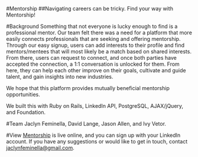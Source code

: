 #Mentorship
##Navigating careers can be tricky. Find your way with Mentorship!

#Background Something that not everyone is lucky enough to find is a professional mentor. Our team felt there was a need for a platform that more easily connects professionals that are seeking and offering mentorship. Through our easy signup, users can add interests to their profile and find mentors/mentees that will most likely be a match based on shared interests. From there, users can request to connect, and once both parties have accepted the connection, a 1:1 conversation is unlocked for them. From here, they can help each other improve on their goals, cultivate and guide talent, and gain insights into new industries.

We hope that this platform provides mutually beneficial mentorship opportunities.

We built this with Ruby on Rails, LinkedIn API, PostgreSQL, AJAX/jQuery, and Foundation.

#Team
Jaclyn Feminella, David Lange, Jason Allen, and Ivy Vetor.

#View
[Mentorship](www.mentorship-app.com) is live online, and you can sign up with your LinkedIn account. If you have any suggestions or would like to get in touch, contact jaclynfeminella@gmail.com.
